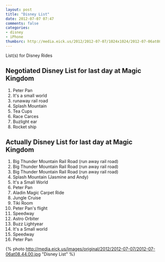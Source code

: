 ```yaml
---
layout: post
title: "Disney List"
date: 2012-07-07 07:47
comments: false
categories: 
- disney
- iPhone
thumbsrc: http://media.eick.us/2012/2012-07-07/1024x1024/2012-07-06at08.44.00.jpg
---
```

List(s) for Disney Rides
## Negotiated Disney List for last day at Magic Kingdom
1. Peter Pan
2. It's a small world
3. runaway rail road 
4. Splash Mountain
5. Tea Cups
6. Race Carces
7. Buzlight ear
8. Rocket ship

## Actually Disney List for last day at Magic Kingdom
1. Big Thunder Mountain Rail Road (run away rail road)
2. Big Thunder Mountain Rail Road (run away rail road)
3. Big Thunder Mountain Rail Road (run away rail road)
4. Splash Mountain (Jasmine and Andy)
5. It's a Small World
6. Peter Pan
7. Aladin Magic Carpet Ride
8. Jungle Cruise
9. Tiki Room
10. Peter Pan's flight
11. Speedway
12. Astro Orbiter
13. Buzz Lightyear
14. It's a Small world
15. Speedway
16. Peter Pan

{% photo http://media.eick.us/images/original/2012/2012-07-07/2012-07-06at08.44.00.jpg "Disney List" %}
